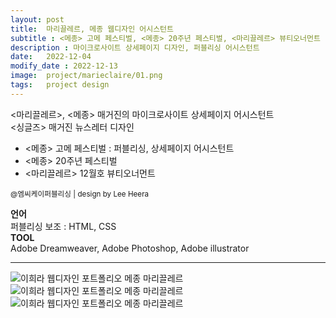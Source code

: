 ```yaml
---
layout: post
title:  마리끌레르, 메종 웹디자인 어시스턴트
subtitle : <메종> 고메 페스티벌, <메종> 20주년 페스티벌, <마리끌레르> 뷰티오너먼트
description : 마이크로사이트 상세페이지 디자인, 퍼블리싱 어시스턴트
date:   2022-12-04
modify_date : 2022-12-13
image:  project/marieclaire/01.png
tags:   project design
---
```


<마리끌레르>, <메종> 매거진의 마이크로사이트 상세페이지 어시스턴트  
<싱글즈> 매거진 뉴스레터 디자인  
   
- <메종> 고메 페스티벌 : 퍼블리싱, 상세페이지 어시스턴트  
- <메종> 20주년 페스티벌  
- <마리끌레르> 12월호 뷰티오너먼트  
  
<small>@엠씨케이퍼블리싱 | design by Lee Heera</small>  
  
  
**언어**  
퍼블리싱 보조 : HTML, CSS  
**TOOL**  
Adobe Dreamweaver, Adobe Photoshop, Adobe illustrator  
  
***  
  
![이희라 웹디자인 포트폴리오 메종 마리끌레르 ]({{site.baseurl}}/images/project/marieclaire/02.png)  
![이희라 웹디자인 포트폴리오 메종 마리끌레르 ]({{site.baseurl}}/images/project/marieclaire/03.png)  
![이희라 웹디자인 포트폴리오 메종 마리끌레르 ]({{site.baseurl}}/images/project/marieclaire/04.png)  